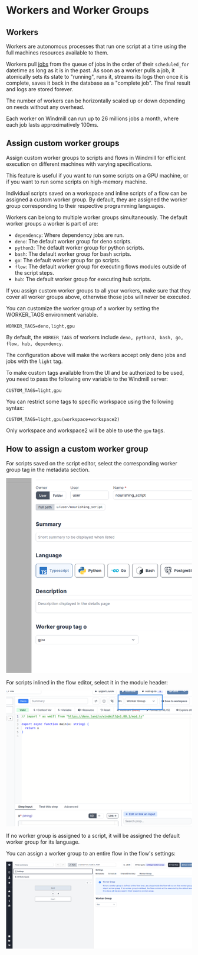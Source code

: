 # Workers and Worker Groups

## Workers

Workers are autonomous processes that run one script at a time using the full
machines resources available to them.

Workers pull [jobs](../20_jobs/index.md) from the queue of jobs in the order of their
`scheduled_for` datetime as long as it is in the past. As soon as a worker pulls
a job, it atomically sets its state to "running", runs it, streams its logs then
once it is complete, saves it back in the database as a "complete job". The
final result and logs are stored forever.

The number of workers can be horizontally scaled up or down depending on needs
without any overhead.

Each worker on Windmill can run up to 26 millions jobs a month, where each job lasts approximatively 100ms.

## Assign custom worker groups

Assign custom worker groups to scripts and flows in Windmill for efficient execution on different machines with varying specifications.

This feature is useful if you want to run some scripts on a GPU machine, or if you want to run some scripts on high-memory machine.

Individual scripts saved on a workspace and inline scripts of a flow can be assigned a custom worker group. By default, they are assigned the worker group corresponding to their respective programming languages.

Workers can belong to multiple worker groups simultaneously. The default worker groups a worker is part of are:

- `dependency`: Where dependency jobs are run.
- `deno`: The default worker group for deno scripts.
- `python3`: The default worker group for python scripts.
- `bash`: The default worker group for bash scripts.
- `go`: The default worker group for go scripts.
- `flow`: The default worker group for executing flows modules outside of the script steps.
- `hub`: The default worker group for executing hub scripts.

If you assign custom worker groups to all your workers, make sure that they cover all worker groups above, otherwise those jobs will never be executed.

You can customize the worker group of a worker by setting the WORKER_TAGS environment variable.

```
WORKER_TAGS=deno,light,gpu
```

By default, the `WORKER_TAGS` of workers include `deno, python3, bash, go, flow, hub, dependency`.

The configuration above will make the workers accept only deno jobs and jobs with the `light` tag.

To make custom tags available from the UI and be authorized to be used, you need to pass the following env variable to the Windmill server:

```
CUSTOM_TAGS=light,gpu
```

You can restrict some tags to specific workspace using the following syntax:

```
CUSTOM_TAGS=light,gpu(workspace+workspace2)
```

Only workspace and workspace2 will be able to use the `gpu` tags.

## How to assign a custom worker group

For scripts saved on the script editor, select the corresponding worker group tag in the metadata section.

![Worker group tag](./select_script_builder.png.webp)

For scripts inlined in the flow editor, select it in the module header:

![Worker group tag](./select_flow.png.webp)

If no worker group is assigned to a script, it will be assigned the default worker group for its language.

You can assign a worker group to an entire flow in the flow's settings:

![Flow's Worker Group](flow_wg.png)
